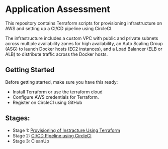 # Application Assessment

This repository contains Terraform scripts for provisioning infrastructure on AWS and setting up a CI/CD pipeline using CircleCI. 

The infrastructure includes a custom VPC with public and private subnets across multiple availability zones for high availability, an Auto Scaling Group (ASG) to launch Docker hosts (EC2 instances), and a Load Balancer (ELB or ALB) to distribute traffic across the Docker hosts.

## Getting Started

Before getting started, make sure you have this ready:

- Install Terraform or use the terraform cloud
- Configure AWS credentials for Terraform.
- Register on CircleCI using GitHub

## Stages:

- Stage 1: [Provisioning of Instracture Using Terraform]([url](https://github.com/Gbengard/application-assessment-repo/blob/main/Stage-1.md)https://github.com/Gbengard/application-assessment-repo/blob/main/Stage-1.md)
- Stage 2: [CI/CD Pipeline using CircleCI]([url](https://github.com/Gbengard/application-assessment-repo/blob/main/Stage-2.md)https://github.com/Gbengard/application-assessment-repo/blob/main/Stage-2.md)
- Stage 3: CleanUp
